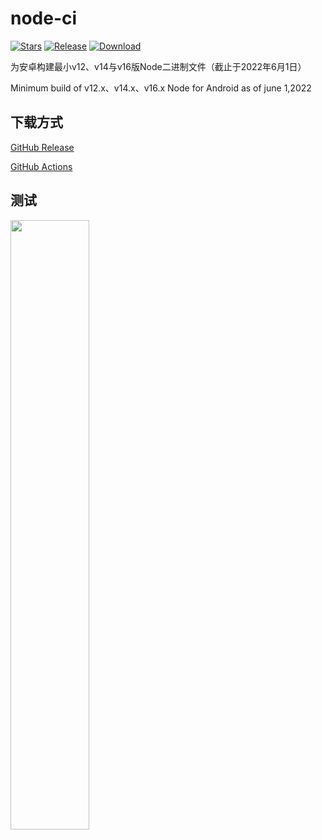 # node-ci

[![Stars](https://img.shields.io/github/stars/kaniwow/android-node-ci?label=Stars)](https://github.com/kaniwow)
[![Release](https://img.shields.io/github/v/release/kaniwow/android-node-ci?label=Release)](https://github.com/kaniwow/android-node-ci/releases/latest)
[![Download](https://img.shields.io/github/downloads/kaniwow/android-node-ci/total)](https://github.com/kaniwow/android-node-ci/releases/latest)

为安卓构建最小v12、v14与v16版Node二进制文件（截止于2022年6月1日）

Minimum build of v12.x、v14.x、v16.x Node for Android as of june 1,2022

## 下载方式

[GitHub Release](https://github.com/kaniwow/android-node-ci/releases/latest)

[GitHub Actions](https://github.com/kaniwow/android-node-ci/actions)

## 测试

<img src="https://raw.githubusercontent.com/kaniwow/android-node-ci/main/1.jpg" width="50%">
